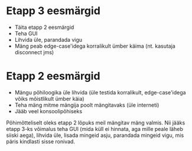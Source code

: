 # Etapp 3 eesmärgid
* Täita etapp 2 eesmärgid
* Teha GUI
* Lihvida üle, parandada vigu
* Mäng peab edge-case'idega korralikult ümber käima (nt. kasutaja disconnect jms)

# Etapp 2 eesmärgid
* Mängu põhiloogika üle lihvida (üle testida korralikult, edge-case'idega võiks mõistlikult ümber käia)
* Teha mäng mitme mängija poolt mängitavaks (üle interneti)
* Jääb veel konsoolipõhiseks

Põhimõtteliselt oleks etapp 2 lõpuks meil mängitav mäng valmis. Nii jääks etapp 3-ks võimalus teha GUI
(mida küll ei hinnata, aga mille peale läheb siiski aega), lihvida üle, lisada mingeid asju, parandada
mingeid vigu, mis päris kindlasti sisse ronivad.

